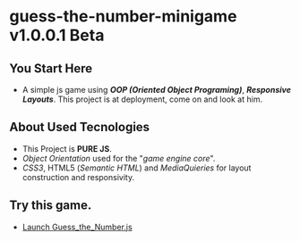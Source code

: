 # guess-the-number-minigame v1.0.0.1 Beta
## You Start Here
- A simple js game using ___OOP (Oriented Object Programing)___, ___Responsive Layouts___.
 This project is at deployment, come on and look at him.
## About Used Tecnologies
- This Project is **PURE JS**.
- _Object Orientation_ used for the "_game engine core_".
- _CSS3_, HTML5 (_Semantic HTML_) and _MediaQuieries_ for layout construction and responsivity.
## Try this game.
- [Launch Guess_the_Number.js](https://carldevx.github.io/guess-the-number-minigame/)
